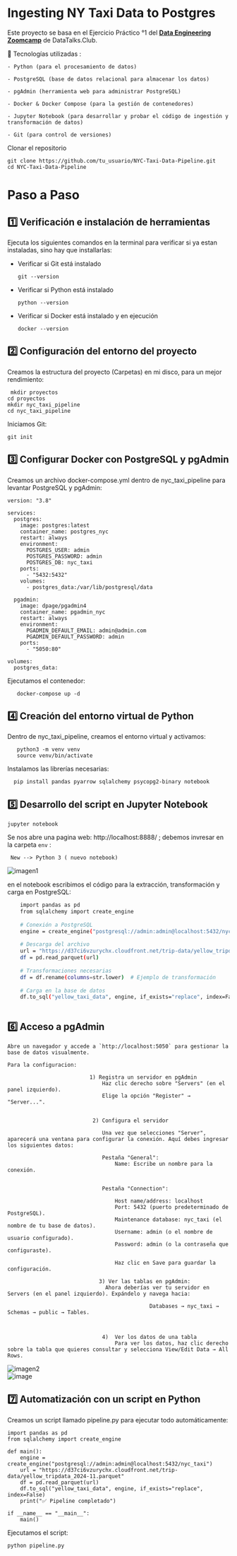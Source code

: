 # Ingesting NY Taxi Data to Postgres

Este proyecto se basa en el Ejercicio Práctico  °1 del **[Data Engineering Zoomcamp](https://datatalks.club/blog/guide-to-free-online-courses-at-datatalks-club.html#data-engineering-zoomcamp)**
 de DataTalks.Club.


 🚀 Tecnologías utilizadas : 

    - Python (para el procesamiento de datos)

    - PostgreSQL (base de datos relacional para almacenar los datos)
 
    - pgAdmin (herramienta web para administrar PostgreSQL)
 
    - Docker & Docker Compose (para la gestión de contenedores)
 
    - Jupyter Notebook (para desarrollar y probar el código de ingestión y transformación de datos)
 
    - Git (para control de versiones)

Clonar el repositorio

    git clone https://github.com/tu_usuario/NYC-Taxi-Data-Pipeline.git
    cd NYC-Taxi-Data-Pipeline



# Paso a Paso 


## 1️⃣ Verificación e instalación de herramientas

  Ejecuta los siguientes comandos en la terminal  para verificar si ya estan instaladas, sino hay que installarlas:

   - Verificar si Git está instalado
   
         git --version

   - Verificar si Python está instalado
     
         python --version
     
   - Verificar si Docker está instalado y en ejecución
     
         docker --version


## 2️⃣ Configuración del entorno del proyecto

  Creamos la estructura del proyecto (Carpetas) en mi disco, para un mejor rendimiento:

     mkdir proyectos
    cd proyectos
    mkdir nyc_taxi_pipeline
    cd nyc_taxi_pipeline

Iniciamos Git:

    git init

## 3️⃣ Configurar Docker con PostgreSQL y pgAdmin

   Creamos un archivo docker-compose.yml dentro de nyc_taxi_pipeline para levantar PostgreSQL y pgAdmin:


    version: "3.8"

    services:
      postgres:
        image: postgres:latest
        container_name: postgres_nyc
        restart: always
        environment:
          POSTGRES_USER: admin
          POSTGRES_PASSWORD: admin
          POSTGRES_DB: nyc_taxi
        ports:
          - "5432:5432"
        volumes:
          - postgres_data:/var/lib/postgresql/data
    
      pgadmin:
        image: dpage/pgadmin4
        container_name: pgadmin_nyc
        restart: always
        environment:
          PGADMIN_DEFAULT_EMAIL: admin@admin.com
          PGADMIN_DEFAULT_PASSWORD: admin
        ports:
          - "5050:80"
    
    volumes:
      postgres_data:

Ejecutamos el contenedor:

       docker-compose up -d


## 4️⃣ Creación del entorno virtual de Python

   Dentro de nyc_taxi_pipeline, creamos el entorno virtual y activamos:


       python3 -m venv venv
       source venv/bin/activate
  
   Instalamos las librerías necesarias:  

      pip install pandas pyarrow sqlalchemy psycopg2-binary notebook

## 5️⃣ Desarrollo del script en Jupyter Notebook

    jupyter notebook


 Se nos abre una pagina web: http://localhost:8888/ ; debemos invresar en la carpeta `env` :

     New --> Python 3 ( nuevo notebook)

![[imagen1](./imagenes/jupyter_notebook.png)](https://github.com/GermanPLS/NYC-Taxi-Data-Pipeline/blob/79e38102c8cddc7c3641fd0bd9f1b324d3eb64f1/imagenes/jupyter_notebook.png)
     
en el notebook escribimos el código para la extracción, transformación y carga en PostgreSQL:

```sh
    import pandas as pd
    from sqlalchemy import create_engine
    
    # Conexión a PostgreSQL
    engine = create_engine("postgresql://admin:admin@localhost:5432/nyc_taxi")
    
    # Descarga del archivo
    url = "https://d37ci6vzurychx.cloudfront.net/trip-data/yellow_tripdata_2024-11.parquet"
    df = pd.read_parquet(url)
    
    # Transformaciones necesarias
    df = df.rename(columns=str.lower)  # Ejemplo de transformación
    
    # Carga en la base de datos
    df.to_sql("yellow_taxi_data", engine, if_exists="replace", index=False)
    
```


## 6️⃣ Acceso a pgAdmin
    Abre un navegador y accede a `http://localhost:5050` para gestionar la base de datos visualmente.     

    Para la configuracion: 

                              1) Registra un servidor en pgAdmin
                                  Haz clic derecho sobre "Servers" (en el panel izquierdo).
                                  Elige la opción "Register" → "Server...".
                              
                              
                               2) Configura el servidor
                              
                                  Una vez que selecciones "Server", aparecerá una ventana para configurar la conexión. Aquí debes ingresar los siguientes datos:
                              
                                  Pestaña "General":
                                      Name: Escribe un nombre para la conexión.
                                  
                                  
                                  Pestaña "Connection":
                              
                                      Host name/address: localhost
                                      Port: 5432 (puerto predeterminado de PostgreSQL).
                                      Maintenance database: nyc_taxi (el nombre de tu base de datos).
                                      Username: admin (o el nombre de usuario configurado).
                                      Password: admin (o la contraseña que configuraste).
                                      
                                      Haz clic en Save para guardar la configuración.

                                 3) Ver las tablas en pgAdmin:
                                   Ahora deberías ver tu servidor en Servers (en el panel izquierdo). Expándelo y navega hacia:

                                                 Databases → nyc_taxi → Schemas → public → Tables.



                                  4)  Ver los datos de una tabla
                                      Para ver los datos, haz clic derecho sobre la tabla que quieres consultar y selecciona View/Edit Data → All Rows.

   ![[imagen2](./imagenes/pgadmin.png)](https://github.com/GermanPLS/NYC-Taxi-Data-Pipeline/blob/399700ee08d89984397dd6568dda4728e6139d55/imagenes/pgadmin.png)                                 
![image](https://github.com/user-attachments/assets/75144a93-5c22-4386-8b72-f953a7ac5a25)

## 7️⃣ Automatización con un script en Python
Creamos un script llamado pipeline.py para ejecutar todo automáticamente:

    import pandas as pd
    from sqlalchemy import create_engine
    
    def main():
        engine = create_engine("postgresql://admin:admin@localhost:5432/nyc_taxi")
        url = "https://d37ci6vzurychx.cloudfront.net/trip-data/yellow_tripdata_2024-11.parquet"
        df = pd.read_parquet(url)
        df.to_sql("yellow_taxi_data", engine, if_exists="replace", index=False)
        print("✅ Pipeline completado")
    
    if __name__ == "__main__":
        main()

Ejecutamos el script:

    python pipeline.py





    
